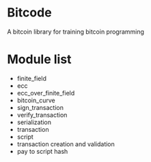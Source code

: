 # Bitcode
A bitcoin library for training bitcoin programming

# Module list
* finite_field
* ecc
* ecc_over_finite_field
* bitcoin_curve
* sign_transaction
* verify_transaction
* serialization
* transaction
* script
* transaction creation and validation
* pay to script hash



